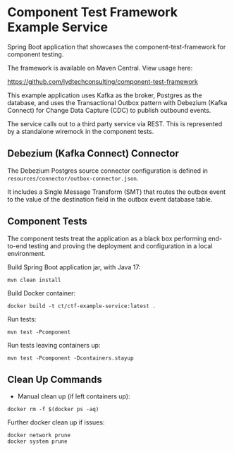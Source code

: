 # Component Test Framework Example Service

Spring Boot application that showcases the component-test-framework for component testing.

The framework is available on Maven Central.  View usage here:

https://github.com/lydtechconsulting/component-test-framework

This example application uses Kafka as the broker, Postgres as the database, and uses the Transactional Outbox pattern with Debezium (Kafka Connect) for Change Data Capture (CDC) to publish outbound events.  

The service calls out to a third party service via REST.  This is represented by a standalone wiremock in the component tests.

## Debezium (Kafka Connect) Connector

The Debezium Postgres source connector configuration is defined in `resources/connector/outbox-connector.json`.

It includes a Single Message Transform (SMT) that routes the outbox event to the value of the destination field in the outbox event database table.

## Component Tests

The component tests treat the application as a black box performing end-to-end testing and proving the deployment and configuration in a local environment.

Build Spring Boot application jar, with Java 17:
```
mvn clean install
```

Build Docker container:
```
docker build -t ct/ctf-example-service:latest .
```

Run tests:
```
mvn test -Pcomponent
```

Run tests leaving containers up:
```
mvn test -Pcomponent -Dcontainers.stayup
```

## Clean Up Commands

- Manual clean up (if left containers up):
```
docker rm -f $(docker ps -aq)
```

Further docker clean up if issues:
```
docker network prune
docker system prune
```
